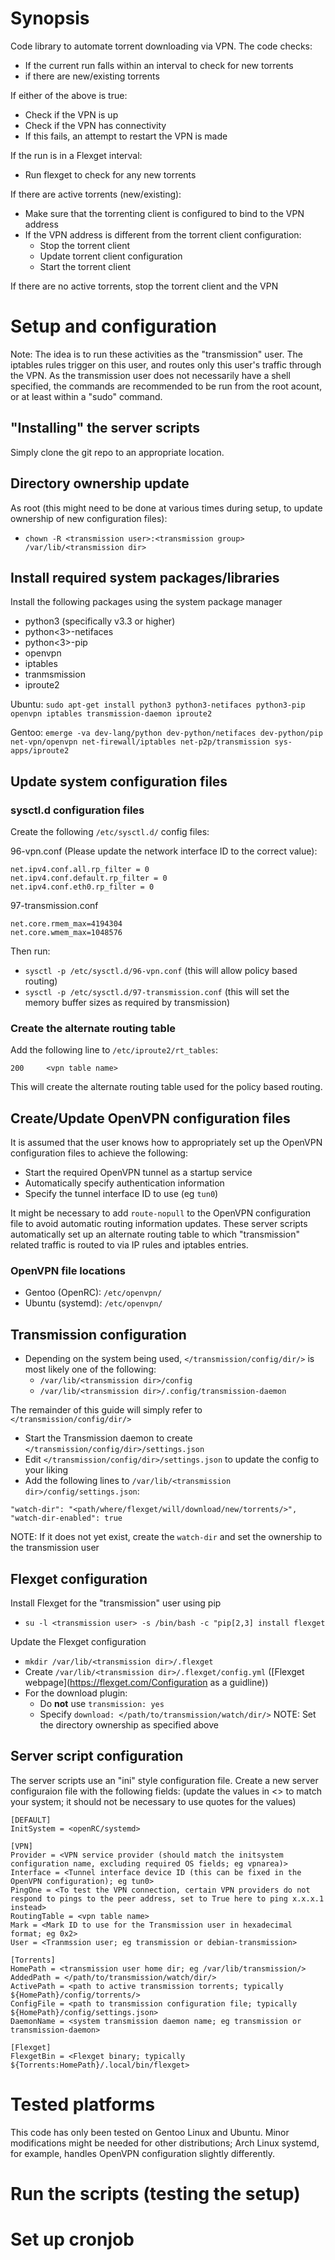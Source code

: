 # Synopsis
Code library to automate torrent downloading via VPN.
The code checks:
* If the current run falls within an interval to check for new torrents
* if there are new/existing torrents

If either of the above is true:
* Check if the VPN is up
* Check if the VPN has connectivity
* If this fails, an attempt to restart the VPN is made

If the run is in a Flexget interval:
* Run flexget to check for any new torrents

If there are active torrents (new/existing):
* Make sure that the torrenting client is configured to bind to the VPN address
* If the VPN address is different from the torrent client configuration:
  - Stop the torrent client
  - Update torrent client configuration
  - Start the torrent client
  
If there are no active torrents, stop the torrent client and the VPN

# Setup and configuration
Note: The idea is to run these activities as the "transmission" user. The iptables rules trigger on this user, and routes only this user's traffic through the VPN. As the transmission user does not necessarily have a shell specified, the commands are recommended to be run from the root acount, or at least within a "sudo" command.

## "Installing" the server scripts
Simply clone the git repo to an appropriate location.

## Directory ownership update
As root (this might need to be done at various times during setup, to update ownership of new configuration files):
* `chown -R <transmission user>:<transmission group> /var/lib/<transmission dir>`

## Install required system packages/libraries
Install the following packages using the system package manager
* python3 (specifically v3.3 or higher)
* python<3>-netifaces
* python<3>-pip
* openvpn
* iptables
* tranmsmission
* iproute2

Ubuntu: `sudo apt-get install python3 python3-netifaces python3-pip openvpn iptables transmission-daemon iproute2`

Gentoo: `emerge -va dev-lang/python dev-python/netifaces dev-python/pip net-vpn/openvpn net-firewall/iptables net-p2p/transmission sys-apps/iproute2`

## Update system configuration files
### sysctl.d configuration files
Create the following `/etc/sysctl.d/` config files:

96-vpn.conf (Please update the network interface ID to the correct value):
```
net.ipv4.conf.all.rp_filter = 0
net.ipv4.conf.default.rp_filter = 0
net.ipv4.conf.eth0.rp_filter = 0
```

97-transmission.conf
```
net.core.rmem_max=4194304
net.core.wmem_max=1048576
```

Then run:
* `sysctl -p /etc/sysctl.d/96-vpn.conf` (this will allow policy based routing)
* `sysctl -p /etc/sysctl.d/97-transmission.conf` (this will set the memory buffer sizes as required by transmission)

### Create the alternate routing table
Add the following line to `/etc/iproute2/rt_tables`:
```
200		<vpn table name>
```
This will create the alternate routing table used for the policy based routing.

## Create/Update OpenVPN configuration files
It is assumed that the user knows how to appropriately set up the OpenVPN configuration files to achieve the following:
* Start the required OpenVPN tunnel as a startup service
* Automatically specify authentication information
* Specify the tunnel interface ID to use (eg `tun0`)

It might be necessary to add `route-nopull` to the OpenVPN configuration file to avoid automatic routing information updates. These server scripts automatically set up an alternate routing table to which "transmission" related traffic is routed to via IP rules and iptables entries.

### OpenVPN file locations
* Gentoo (OpenRC): `/etc/openvpn/`
* Ubuntu (systemd): `/etc/openvpn/`

## Transmission configuration
* Depending on the system being used, `</transmission/config/dir/>` is most likely one of the following:
  - `/var/lib/<transmission dir>/config`
  - `/var/lib/<transmission dir>/.config/transmission-daemon`

The remainder of this guide will simply refer to `</transmission/config/dir/>`
* Start the Transmission daemon to create `</transmission/config/dir>/settings.json`
* Edit `</transmission/config/dir>/settings.json` to update the config to your liking
* Add the following lines to `/var/lib/<transmission dir>/config/settings.json`:
```
"watch-dir": "<path/where/flexget/will/download/new/torrents/>", 
"watch-dir-enabled": true
```
NOTE: If it does not yet exist, create the `watch-dir` and set the ownership to the transmission user

## Flexget configuration
Install Flexget for the "transmission" user using pip
* `su -l <transmission user> -s /bin/bash -c "pip[2,3] install flexget`

Update the Flexget configuration
* `mkdir /var/lib/<transmission dir>/.flexget`
* Create `/var/lib/<transmission dir>/.flexget/config.yml` ([Flexget webpage](https://flexget.com/Configuration as a guidline))
* For the download plugin:
  - Do **not** use `transmission: yes`
  - Specify `download: </path/to/transmission/watch/dir/>`
NOTE: Set the directory ownership as specified above

## Server script configuration
The server scripts use an "ini" style configuration file. Create a new server configuraion file with the following fields:
(update the values in <> to match your system; it should not be necessary to use quotes for the values)
```
[DEFAULT]
InitSystem = <openRC/systemd>

[VPN]
Provider = <VPN service provider (should match the initsystem configuration name, excluding required OS fields; eg vpnarea)>
Interface = <Tunnel interface device ID (this can be fixed in the OpenVPN configuration); eg tun0>
PingOne = <To test the VPN connection, certain VPN providers do not respond to pings to the peer address, set to True here to ping x.x.x.1 instead>
RoutingTable = <vpn table name>
Mark = <Mark ID to use for the Transmission user in hexadecimal format; eg 0x2>
User = <Tranmssion user; eg transmission or debian-transmission>

[Torrents]
HomePath = <transmission user home dir; eg /var/lib/transmission/>
AddedPath = </path/to/transmission/watch/dir/>
ActivePath = <path to active transmission torrents; typically ${HomePath}/config/torrents/>
ConfigFile = <path to transmission configuration file; typically ${HomePath}/config/settings.json>
DaemonName = <system transmission daemon name; eg transmission or transmission-daemon>

[Flexget]
FlexgetBin = <Flexget binary; typically ${Torrents:HomePath}/.local/bin/flexget>
```

# Tested platforms
This code has only been tested on Gentoo Linux and Ubuntu. Minor modifications might be needed for other distributions; Arch Linux systemd, for example, handles OpenVPN configuration slightly differently.

# Run the scripts (testing the setup)

# Set up cronjob
